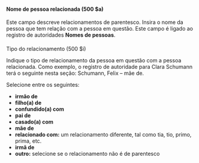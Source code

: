 #### Nome de pessoa relacionada (500 $a)

Este campo descreve relacionamentos de parentesco. Insira o nome da pessoa que tem relação com a pessoa em questão. Este campo é ligado ao registro de autoridades **Nomes de pessoas**.  

####   
Tipo do relacionamento (500 $i)

Indique o tipo de relacionamento da pessoa em questão com a pessoa relacionada. Como exemplo, o registro de autoridade para Clara Schumann terá o seguinte nesta seção: Schumann, Felix – mãe de.  

Selecione entre os seguintes:

- **irmão de**
- **filho(a) de**
- **confundido(a) com**
- **pai de**   
- **casado(a) com**
- **mãe de**
- **relacionado com:** um relacionamento diferente, tal como tia, tio, primo, prima, etc.
- **irmã de**   
- **outro:** selecione se o relacionamento não é de parentesco